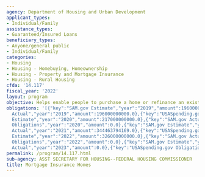 ```yaml
---
agency: Department of Housing and Urban Development
applicant_types:
- Individual/Family
assistance_types:
- Guaranteed/Insured Loans
beneficiary_types:
- Anyone/general public
- Individual/Family
categories:
- Housing
- Housing - Homebuying, Homeownership
- Housing - Property and Mortgage Insurance
- Housing - Rural Housing
cfda: '14.117'
fiscal_year: '2022'
layout: program
objective: Helps enable people to purchase a home or refinance an existing mortgage.
obligations: '[{"key":"SAM.gov Estimate","year":"2019","amount":196000000000.0},{"key":"SAM.gov
  Actual","year":"2019","amount":196000000000.0},{"key":"USASpending.gov Obligations","year":"2019","amount":0.0},{"key":"SAM.gov
  Estimate","year":"2020","amount":217000000000.0},{"key":"SAM.gov Actual","year":"2020","amount":310325010903.0},{"key":"USASpending.gov
  Obligations","year":"2020","amount":0.0},{"key":"SAM.gov Estimate","year":"2021","amount":344000000000.0},{"key":"SAM.gov
  Actual","year":"2021","amount":344463794169.0},{"key":"USASpending.gov Obligations","year":"2021","amount":0.0},{"key":"SAM.gov
  Estimate","year":"2022","amount":326000000000.0},{"key":"SAM.gov Actual","year":"2022","amount":255613001.0},{"key":"USASpending.gov
  Obligations","year":"2022","amount":0.0},{"key":"SAM.gov Estimate","year":"2023","amount":195799000.0},{"key":"SAM.gov
  Actual","year":"2023","amount":0.0},{"key":"USASpending.gov Obligations","year":"2023","amount":0.0}]'
permalink: /program/14.117.html
sub-agency: ASST SECRETARY FOR HOUSING--FEDERAL HOUSING COMMISSIONER
title: Mortgage Insurance Homes
---
```

